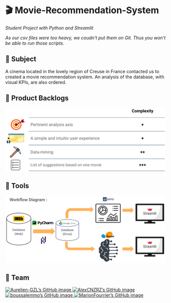 # :clapper:  Movie-Recommendation-System 
*Student Project with Python and Streamlit*

*As our csv files were too heavy, we coudn't put them on Git. Thus you won't be able to run those scripts.*

## :beginner: Subject 

A cinema located in the lovely region of Creuse in France contacted us to created a movie recommendation system. 
An analysis of the database, with visual KPIs, are also ordered.


## :dart: Product Backlogs

![Picture1](Pictures/ProductBacklogs.png)


## :wrench: Tools

![Picture2](Pictures/WorkflowDiagram.png)


## :handshake: Team

<a href="https://github.com/Aurelien-GZL" target="_blank" rel="noopener noreferrer"><img src="https://crd.so/i/Aurelien-GZL?dark" alt="Aurelien-GZL’s GitHub image" width="400" height="208.5" />
<a href="https://github.com/AlexCNZRZ" target="_blank" rel="noopener noreferrer"><img src="https://crd.so/i/AlexCNZRZ?dark" alt="AlexCNZRZ’s GitHub image" width="400" height="208.5" />
<a href="https://github.com/boussalemmo" target="_blank" rel="noopener noreferrer"><img src="https://crd.so/i/boussalemmo?dark" alt="boussalemmo’s GitHub image" width="400" height="208.5" />
<a href="https://github.com/MarionFourrier" target="_blank" rel="noopener noreferrer"><img src="https://crd.so/i/MarionFourrier?dark" alt="MarionFourrier’s GitHub image" width="400" height="208.5" />
